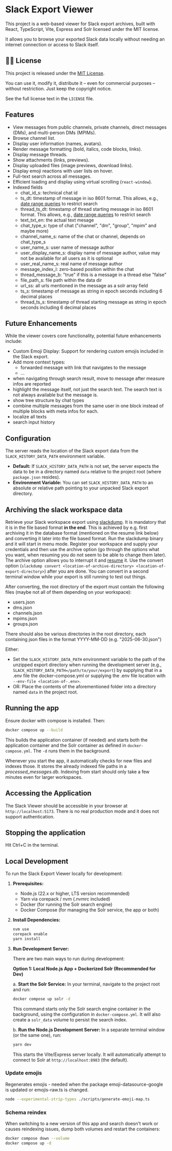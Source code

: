 # Slack Export Viewer

This project is a web-based viewer for Slack export archives, built with React, TypeScript, Vite,
Express and Solr licensed under the MIT license.

It allows you to browse your exported Slack data locally without needing an internet connection or
access to Slack itself.

## 🧑‍⚖️ License

This project is released under the [MIT License](LICENSE).

You can use it, modify it, distribute it – even for commercial purposes – without restriction. Just
keep the copyright notice.

See the full license text in the `LICENSE` file.

## Features

- View messages from public channels, private channels, direct messages (DMs), and multi-person DMs
  (MPIMs).
- Browse channel list.
- Display user information (names, avatars).
- Render message formatting (bold, italics, code blocks, links).
- Display message threads.
- Show attachments (links, previews).
- Display uploaded files (image previews, download links).
- Display emoji reactions with user lists on hover.
- Full-text search across all messages.
- Efficient loading and display using virtual scrolling (`react-window`).
- Indexed fields
  - chat_id_s: technical chat id
  - ts_dt: timestamp of message in iso 8601 format. This allows, e.g., [date range
    queries](https://solr.apache.org/guide/solr/latest/indexing-guide/date-formatting-math.html#date-math-syntax)
    to restrict search
  - thread_ts_dt: timestamp of thread starting message in iso 8601 format. This allows, e.g., [date
    range
    queries](https://solr.apache.org/guide/solr/latest/indexing-guide/date-formatting-math.html#date-math-syntax)
    to restrict search
  - text_txt_en: the actual text mesage
  - chat_type_s: type of chat ("channel", "dm", "group", "mpim" and maybe more)
  - channel_name_s: name of the chat or channel, depends on chat_type_s
  - user_name_s: user name of message author
  - user_display_name_s: display name of message author, value may not be available for all users as
    it is optional
  - user_real_name_s: real name of message author
  - message_index_l: zero-based position within the chat
  - thread_message_b: "true" if this is a message in a thread else "false"
  - file_path_s: file path within the data dir
  - url_ss: all urls mentioned in the message as a solr array field
  - ts_s: timestamp of message as string in epoch seconds including 6 decimal places
  - thread_ts_s: timestamp of thread starting message as string in epoch seconds including 6 decimal places

## Future Enhancements

While the viewer covers core functionality, potential future enhancements include:

- Custom Emoji Display: Support for rendering custom emojis included in the Slack export.
- Add more context types:
  - forwarded message with link that navigates to the message
  - ...
- when navigating through search result, move to message after measure infos are reported
- highlight the message itself, not just the search text. The search text is not always available
  but the message is.
- show tree structure by chat types
- combine multiple messages from the same user in one block instead of multiple blocks with meta infos for each.
- localize all texts
- search input history

## Configuration

The server reads the location of the Slack export data from the `SLACK_HISTORY_DATA_PATH` environment variable.

- **Default:** If `SLACK_HISTORY_DATA_PATH` is not set, the server expects the data to be in a directory named `data` relative to the project root (where `package.json` resides).
- **Environment Variable:** You can set `SLACK_HISTORY_DATA_PATH` to an absolute or relative path pointing to your unpacked Slack export directory.

## Archiving the slack workspace data

Retrieve your Slack workspace export using [slackdump](https://github.com/rusq/slackdump). It is mandatory that it is in the file based format **in the end**. This is achieved by e.g. first archiving it in the database format (mentioned on the resume link below) and converting it later into the file based format. Run the slackdump binary and it will start in menu mode. Register your workspace and supply your credentials and then use the archive option (go through the options what you want, when resuming you do not seem to be able to change them later). The archive option allows you to interrupt it and [resume](https://github.com/rusq/slackdump/blob/master/cmd/slackdump/internal/resume/assets/resume.md) it. Use the convert option (`slackdump convert <location-of-archive-directory> <location-of-export-directory>`) after you are done. You can convert in a second terminal window while your export is still running to test out things.

After converting, the root directory of the export must contain the following files (maybe not all of them depending on your workspace):

- users.json
- dms.json
- channels.json
- mpims.json
- groups.json

There should also be various directories in the root directory, each containing json files in the format YYYY-MM-DD (e.g. "2025-06-30.json")

Either:

- Set the `SLACK_HISTORY_DATA_PATH` environment variable to the path of the unzipped export directory when running the development server (e.g., `SLACK_HISTORY_DATA_PATH=/path/to/your/export`) by supplying that in a .env file the docker-compose.yml or supplying the .env file location with `--env-file <location-of-.env>`.
- OR: Place the contents of the aforementioned folder into a directory named `data` in the project root.

## Running the app

Ensure docker with compose is installed. Then:

```bash
docker compose up --build
```

This builds the application container (if needed) and starts both the application container and the Solr container as defined in `docker-compose.yml`. The `-d` runs them in the background.

Whenever you start the app, it automatically checks for new files and indexes those. It stores the already indexed file paths in a _processed_messages.db_. Indexing from start should only take a few minutes even for larger workspaces.

## Accessing the Application

The Slack Viewer should be accessible in your browser at `http://localhost:5173`. There is no real production mode and it does not support authentication.

## Stopping the application

Hit Ctrl+C in the terminal.

## Local Development

To run the Slack Export Viewer locally for development:

1. **Prerequisites:**
   - Node.js (22.x or higher, LTS version recommended)
   - Yarn via corepack / nvm (.nvmrc included)
   - Docker (for running the Solr search engine)
   - Docker Compose (for managing the Solr service, the app or both)

2. **Install Dependencies:**

   ```bash
   nvm use
   corepack enable
   yarn install
   ```

3. **Run Development Server:**

   There are two main ways to run during development:

   **Option 1: Local Node.js App + Dockerized Solr (Recommended for Dev)**

   a. **Start the Solr Service:**
   In your terminal, navigate to the project root and run:

   ```bash
   docker compose up solr -d
   ```

   This command starts only the Solr search engine container in the background, using the configuration in `docker-compose.yml`. It will also create a `solr_data` volume to persist the search index.

   b. **Run the Node.js Development Server:**
   In a separate terminal window (or the same one), run:

   ```bash
   yarn dev
   ```

   This starts the Vite/Express server locally. It will automatically attempt to connect to Solr at `http://localhost:8983` (the default).

### Update emojis

Regenerates emojis - needed when the package emoji-datasource-google is updated or emojis-raw.ts is changed.

```sh
node --experimental-strip-types ./scripts/generate-emoji-map.ts
```

### Schema reindex

When switching to a new version of this app and search doesn't work or causes reindexing issues, dump both volumes and restart the containers:

```sh
docker compose down --volume
docker compose up -d
```
